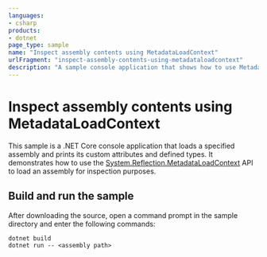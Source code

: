 ```yaml
---
languages:
- csharp
products:
- dotnet
page_type: sample
name: "Inspect assembly contents using MetadataLoadContext"
urlFragment: "inspect-assembly-contents-using-metadataloadcontext"
description: "A sample console application that shows how to use MetadataLoadContext to load an assembly for inspection purposes."
---
```

# Inspect assembly contents using MetadataLoadContext

This sample is a .NET Core console application that loads a specified assembly and prints its custom attributes and defined types. It demonstrates how to use the [System.Reflection.MetadataLoadContext](https://www.nuget.org/packages/System.Reflection.MetadataLoadContext) API to load an assembly for inspection purposes.

## Build and run the sample

After downloading the source, open a command prompt in the sample directory and enter the following commands:

```dotnetcli
dotnet build
dotnet run -- <assembly path>
```
